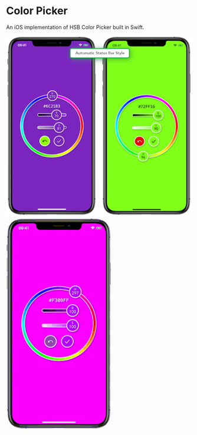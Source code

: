 # Color Picker

An iOS implementation of HSB Color Picker built in Swift.

<p float="left">
  <img src="/ColorPicker/Resources/color_picker_preview.png" />
  <img src="/ColorPicker/Resources/Color-Picker-Preview.gif" /> 
</p>
